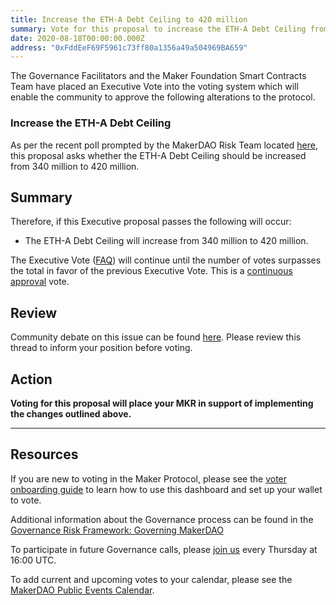```yaml
---
title: Increase the ETH-A Debt Ceiling to 420 million
summary: Vote for this proposal to increase the ETH-A Debt Ceiling from 340 million to 420 million
date: 2020-08-18T00:00:00.000Z
address: "0xFddEeF69F5961c73ff80a1356a49a504969BA659"
---
```

The Governance Facilitators and the Maker Foundation Smart Contracts Team have placed an Executive Vote into the voting system which will enable the community to approve the following alterations to the protocol.

### Increase the ETH-A Debt Ceiling
As per the recent poll prompted by the MakerDAO Risk Team located [here](https://vote.makerdao.com/polling-proposal/qmp1mutxgaykgempxv5tvr3eu9paqzjwcd8bb9vvz9vyht), this proposal asks whether the ETH-A Debt Ceiling should be increased from 340 million to 420 million.

## Summary

Therefore, if this Executive proposal passes the following will occur:

- The ETH-A Debt Ceiling will increase from 340 million to 420 million.

The Executive Vote ([FAQ](https://community-development.makerdao.com/makerdao-mcd-faqs/faqs#governance)) will continue until the number of votes surpasses the total in favor of the previous Executive Vote. This is a [continuous approval](https://community-development.makerdao.com/makerdao-mcd-faqs/faqs/governance#what-is-continuous-approval-voting) vote.

## Review

Community debate on this issue can be found [here](https://forum.makerdao.com/t/3701). Please review this thread to inform your position before voting.

## Action

**Voting for this proposal will place your MKR in support of implementing the changes outlined above.**

---

## Resources

If you are new to voting in the Maker Protocol, please see the [voter onboarding guide](https://community-development.makerdao.com/onboarding/voter-onboarding) to learn how to use this dashboard and set up your wallet to vote.

Additional information about the Governance process can be found in the [Governance Risk Framework: Governing MakerDAO](https://community-development.makerdao.com/governance/governance-risk-framework)

To participate in future Governance calls, please [join us](https://community-development.makerdao.com/governance/governance-and-risk-meetings) every Thursday at 16:00 UTC.

To add current and upcoming votes to your calendar, please see the [MakerDAO Public Events Calendar](https://calendar.google.com/calendar/embed?src=makerdao.com_3efhm2ghipksegl009ktniomdk%40group.calendar.google.com&amp;ctz=America%2FLos_Angeles).